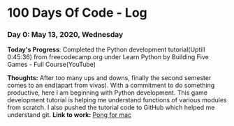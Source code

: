# 100 Days Of Code - Log

### Day 0: May 13, 2020, Wednesday


**Today's Progress**: Completed the Python development tutorial(Uptill 0:45:36) from freecodecamp.org under Learn Python by Building Five Games - Full Course(YouTube)

**Thoughts:** After too many ups and downs, finally the second semester comes to an end(apart from vivas). With a commitment to do something productive, here I am beginning with Python development. This game development tutorial is helping me understand functions of various modules from scratch. I also pushed the tutorial code to GitHub which helped me understand git.
**Link to work:** [Pong for mac](http://www.https://github.com/Codedude1/gamesinpython/tree/master/pong%20for%20mac)

